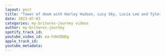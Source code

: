 ```yaml
---
layout: post
title: "Tower of doom with Harley Hudson, Lucy Sky, Lucia Lee and Tyler Adams - Wrestle Island 🏝"
date: 2023-07-03
categories: my-britwres-journey videos
author: my-britwres-journey
spotify_track_id: 
youtube_video_id: ea-FdmZObDg
apple_track_id: 
youtube_metadata: 
---
```

